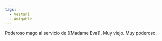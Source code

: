 ```yaml
---
tags:
  - Vestani
  - Amigable
---
```

Poderoso mago al servicio de [[Madame Eva]].
Muy viejo. Muy poderoso.